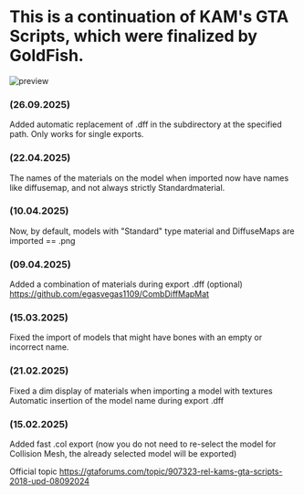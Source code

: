 # This is a continuation of KAM's GTA Scripts, which were finalized by GoldFish.
![preview](https://github.com/user-attachments/assets/eb231e9e-6c91-461f-a9fa-caccdffc6010)

### (26.09.2025)

Added automatic replacement of .dff in the subdirectory at the specified path. Only works for single exports.

### (22.04.2025)

The names of the materials on the model when imported now have names like diffusemap, and not always strictly Standardmaterial.

### (10.04.2025)

Now, by default, models with "Standard" type material and DiffuseMaps are imported == .png

### (09.04.2025)

Added a combination of materials during export .dff (optional)
https://github.com/egasvegas1109/CombDiffMapMat

### (15.03.2025)

Fixed the import of models that might have bones with an empty or incorrect name.

### (21.02.2025)

Fixed a dim display of materials when importing a model with textures
Automatic insertion of the model name during export .dff

### (15.02.2025)

Added fast .col export (now you do not need to re-select the model for Collision Mesh, the already selected model will be exported)

Official topic https://gtaforums.com/topic/907323-rel-kams-gta-scripts-2018-upd-08092024


